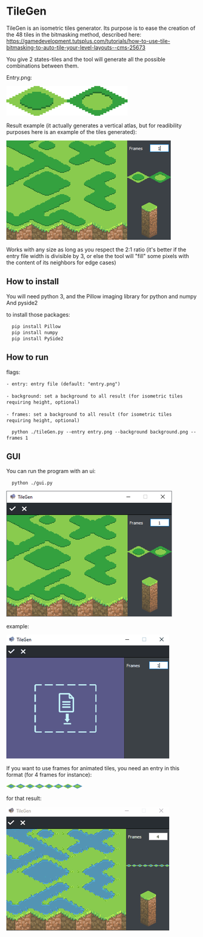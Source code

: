 # TileGen

TileGen is an isometric tiles generator. Its purpose is to ease the creation of the 48 tiles in the bitmasking method, described here:
https://gamedevelopment.tutsplus.com/tutorials/how-to-use-tile-bitmasking-to-auto-tile-your-level-layouts--cms-25673

You give 2 states-tiles and the tool will generate all the possible combinations between them.

Entry.png:

<img src="https://github.com/jrouillard/TileGen/blob/master/doc/entry_example.png?raw=true">


Result example (it actually generates a vertical atlas, but for readibility purposes here is an example of the tiles generated):

<img src="https://github.com/jrouillard/TileGen/blob/master/doc/example_result.png?raw=true">

Works with any size as long as you respect the 2:1 ratio 
(it's better if the entry file width is divisible by 3, or else the tool will "fill" some pixels with the content of its neighbors for edge cases)


## How to install

You will need python 3, and the Pillow imaging library for python and numpy
And pyside2 

to install those packages:

```
  pip install Pillow
  pip install numpy
  pip install PySide2
```

## How to run
  
  flags:
  
    - entry: entry file (default: "entry.png") 
    
    - background: set a background to all result (for isometric tiles requiring height, optional)
    
    - frames: set a background to all result (for isometric tiles requiring height, optional)

```
  python ./tileGen.py --entry entry.png --background background.png --frames 1
```

## GUI


You can run the program with an ui:

```
  python ./gui.py
```

<img src="https://github.com/jrouillard/TileGen/blob/master/doc/example.png?raw=true">

example:

<img src="https://github.com/jrouillard/TileGen/blob/master/doc/tuto.gif?raw=true">

If you want to use frames for animated tiles, you need an entry in this format (for 4 frames for instance):

<img src="https://github.com/jrouillard/TileGen/blob/master/doc/frames.png?raw=true" width=200>

for that result:

<img src="https://github.com/jrouillard/TileGen/blob/master/doc/frames_animated.gif?raw=true">
